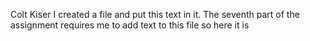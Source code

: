 Colt Kiser
I created a file and put this text in it.
The seventh part of the assignment requires me to add text to this file so here it is 
